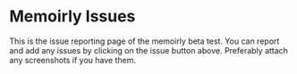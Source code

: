 # Memoirly Issues
This is the issue reporting page of the memoirly beta test.
You can report and add any issues by clicking on the issue button above. Preferably attach any screenshots if you have them.
